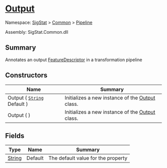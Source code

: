 # [Output](./Output.md)

Namespace: [SigStat]() > [Common](./../README.md) > [Pipeline](./README.md)

Assembly: SigStat.Common.dll

## Summary
Annotates an output [FeatureDescriptor](https://github.com/hargitomi97/sigstat/tree/develop/docs/md/SigStat/Common/SigStat.Common.FeatureDescriptor.md) in a transformation pipeline

## Constructors

| Name | Summary | 
| --- | --- | 
| Output ( [`String`](https://docs.microsoft.com/en-us/dotnet/api/System.String) Default ) | Initializes a new instance of the [Output](https://github.com/hargitomi97/sigstat/tree/develop/docs/md/SigStat/Common/SigStat.Common.Pipeline.Output.md) class. | 
| Output (  ) | Initializes a new instance of the [Output](https://github.com/hargitomi97/sigstat/tree/develop/docs/md/SigStat/Common/SigStat.Common.Pipeline.Output.md) class. | 


## Fields

| Type | Name | Summary | 
| --- | --- | --- | 
| [String](https://docs.microsoft.com/en-us/dotnet/api/System.String) | Default | The default value for the property | 


